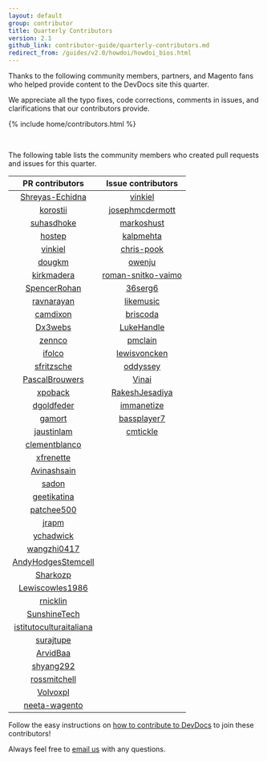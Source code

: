 ```yaml
---
layout: default
group: contributor
title: Quarterly Contributors
version: 2.1
github_link: contributor-guide/quarterly-contributors.md
redirect_from: /guides/v2.0/howdoi/howdoi_bios.html
---
```


Thanks to the following community members, partners, and Magento fans who helped provide content to the DevDocs site this quarter.

We appreciate all the typo fixes, code corrections, comments in issues, and clarifications that our contributors provide.

{% include home/contributors.html %}

<br/>

The following table lists the community members who created pull requests and issues for this quarter.

**PR contributors**|**Issue contributors**
:-----:|:-----:
[Shreyas-Echidna](https://github.com/Shreyas-Echidna)|[vinkiel](https://github.com/vinkiel)
[korostii](https://github.com/korostii)|[josephmcdermott](https://github.com/josephmcdermott)
[suhasdhoke](https://github.com/suhasdhoke)|[markoshust](https://github.com/markoshust)
[hostep](https://github.com/hostep)|[kalpmehta](https://github.com/kalpmehta)
[vinkiel](https://github.com/vinkiel)|[chris-pook](https://github.com/chris-pook)
[dougkm](https://github.com/dougkm)|[owenju](https://github.com/owenju)
[kirkmadera](https://github.com/kirkmadera)|[roman-snitko-vaimo](https://github.com/roman-snitko-vaimo)
[SpencerRohan](https://github.com/SpencerRohan)|[36serg6](https://github.com/36serg6)
[ravnarayan](https://github.com/ravnarayan)|[likemusic](https://github.com/likemusic)
[camdixon](https://github.com/camdixon)|[briscoda](https://github.com/briscoda)
[Dx3webs](https://github.com/Dx3webs)|[LukeHandle](https://github.com/LukeHandle)
[zennco](https://github.com/zennco)|[pmclain](https://github.com/pmclain)
[ifolco](https://github.com/lfolco)|[lewisvoncken](https://github.com/lewisvoncken)
[sfritzsche](https://github.com/sfritzsche)|[oddyssey](https://github.com/oddyssey)
[PascalBrouwers](https://github.com/PascalBrouwers)|[Vinai](https://github.com/Vinai)
[xpoback](https://github.com/xpoback)|[RakeshJesadiya](https://github.com/RakeshJesadiya)
[dgoldfeder](https://github.com/dgoldfeder)|[immanetize](https://github.com/immanetize)
[gamort](https://github.com/gamort)|[bassplayer7](https://github.com/bassplayer7)
[jaustinlam](https://github.com/jaustinlam)|[cmtickle](https://github.com/cmtickle)
[clementblanco](https://github.com/clementblanco)| 
[xfrenette](https://github.com/xfrenette)| 
[Avinashsain](https://github.com/Avinashsain)| 
[sadon](https://github.com/sadon)| 
[geetikatina](https://github.com/geetikatina)| 
[patchee500](https://github.com/patchee500)| 
[jrapm](https://github.com/jrapm)| 
[ychadwick](https://github.com/ychadwick)| 
[wangzhi0417](https://github.com/wangzhi0417)| 
[AndyHodgesStemcell](https://github.com/AndyHodgesStemcell)| 
[Sharkozp](https://github.com/Sharkozp)| 
[Lewiscowles1986](https://github.com/Lewiscowles1986)| 
[rnicklin](https://github.com/rnicklin)| 
[SunshineTech](https://github.com/SunshineTech)| 
[istitutoculturaitaliana](https://github.com/istitutoculturaitaliana)| 
[surajtupe](https://github.com/surajtupe)| 
[ArvidBaa](https://github.com/ArvidBaa)| 
[shyang292](https://github.com/shyang292)| 
[rossmitchell](https://github.com/rossmitchell)| 
[Volvoxpl](https://github.com/Volvoxpl)| 
[neeta-wagento](https://github.com/neeta-wagento)| 

Follow the easy instructions on [how to contribute to DevDocs][0] to join these contributors!

Always feel free to [email us][1] with any questions.


[0]: {{page.baseurl}}/contributor-guide/contributing_docs.html
[1]: mailto:DL-Magento-Doc-Feedback@magento.com
